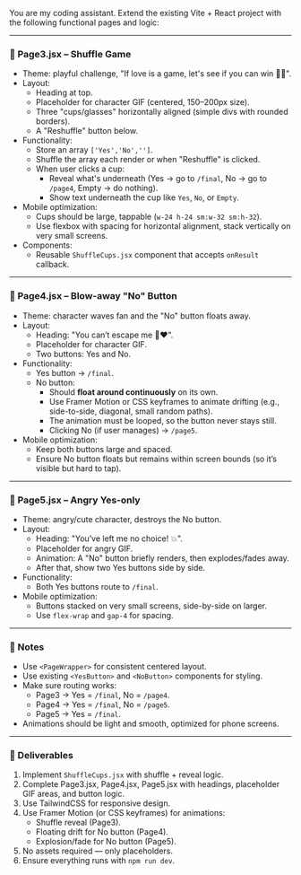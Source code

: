 You are my coding assistant. Extend the existing Vite + React project with the following functional pages and logic:

---

### 🔹 Page3.jsx – Shuffle Game
- Theme: playful challenge, "If love is a game, let's see if you can win 🎲💘".
- Layout:
  - Heading at top.
  - Placeholder for character GIF (centered, 150–200px size).
  - Three "cups/glasses" horizontally aligned (simple divs with rounded borders).
  - A "Reshuffle" button below.
- Functionality:
  - Store an array `['Yes','No','']`.
  - Shuffle the array each render or when "Reshuffle" is clicked.
  - When user clicks a cup:
    - Reveal what's underneath (Yes → go to `/final`, No → go to `/page4`, Empty → do nothing).
    - Show text underneath the cup like `Yes`, `No`, or `Empty`.
- Mobile optimization:
  - Cups should be large, tappable (`w-24 h-24 sm:w-32 sm:h-32`).
  - Use flexbox with spacing for horizontal alignment, stack vertically on very small screens.
- Components:
  - Reusable `ShuffleCups.jsx` component that accepts `onResult` callback.

---

### 🔹 Page4.jsx – Blow-away "No" Button
- Theme: character waves fan and the "No" button floats away.
- Layout:
  - Heading: "You can’t escape me 💨❤️".
  - Placeholder for character GIF.
  - Two buttons: Yes and No.
- Functionality:
  - Yes button → `/final`.
  - No button:
    - Should **float around continuously** on its own.
    - Use Framer Motion or CSS keyframes to animate drifting (e.g., side-to-side, diagonal, small random paths).
    - The animation must be looped, so the button never stays still.
    - Clicking No (if user manages) → `/page5`.
- Mobile optimization:
  - Keep both buttons large and spaced.
  - Ensure No button floats but remains within screen bounds (so it’s visible but hard to tap).

---

### 🔹 Page5.jsx – Angry Yes-only
- Theme: angry/cute character, destroys the No button.
- Layout:
  - Heading: "You’ve left me no choice! 💥".
  - Placeholder for angry GIF.
  - Animation: A "No" button briefly renders, then explodes/fades away.
  - After that, show two Yes buttons side by side.
- Functionality:
  - Both Yes buttons route to `/final`.
- Mobile optimization:
  - Buttons stacked on very small screens, side-by-side on larger.
  - Use `flex-wrap` and `gap-4` for spacing.

---

### 🔹 Notes
- Use `<PageWrapper>` for consistent centered layout.
- Use existing `<YesButton>` and `<NoButton>` components for styling.
- Make sure routing works:
  - Page3 → Yes = `/final`, No = `/page4`.
  - Page4 → Yes = `/final`, No = `/page5`.
  - Page5 → Yes = `/final`.
- Animations should be light and smooth, optimized for phone screens.

---

### 🔹 Deliverables
1. Implement `ShuffleCups.jsx` with shuffle + reveal logic.
2. Complete Page3.jsx, Page4.jsx, Page5.jsx with headings, placeholder GIF areas, and button logic.
3. Use TailwindCSS for responsive design.
4. Use Framer Motion (or CSS keyframes) for animations:
   - Shuffle reveal (Page3).
   - Floating drift for No button (Page4).
   - Explosion/fade for No button (Page5).
5. No assets required — only placeholders.
6. Ensure everything runs with `npm run dev`.

